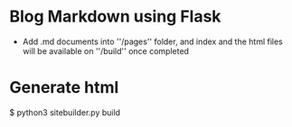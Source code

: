 # Blog Markdown using Flask

+ Add .md documents into ''/pages'' folder, and index and the html files will be available on ''/build'' once completed

# Generate html 
$ python3 sitebuilder.py build
